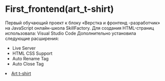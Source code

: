 # First_frontend(art_t-shirt)
Первый обучающий проект к блоку «Верстка и фронтенд -разработчик» на JavaScript онлайн-школа SkillFactory.
Для создания HTML-страниц использовала: Visual Studio Code
Дополнительно установила следующие расширения:
- Live Server
- HTML CSS Support
- Auto Rename Tag
- Auto Close Tag

<li><a href="index.html">Art t-shirt</a></li>
